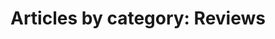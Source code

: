 ---
layout: post-by-category
title: 'Articles by category: Reviews'
category: review
image:
   feature: halo2.jpg
permalink: review/
---
